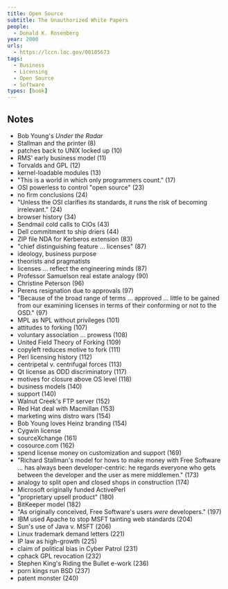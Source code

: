 ```yaml
---
title: Open Source
subtitle: The Unauthorized White Papers
people:
  - Donald K. Rosenberg
year: 2000
urls:
  - https://lccn.loc.gov/00105673
tags:
  - Business
  - Licensing
  - Open Source
  - Software
types: [book]
---
```


## Notes
- Bob Young's _Under the Radar_
- Stallman and the printer  (8)
- patches back to UNIX locked up  (10)
- RMS' early business model  (11)
- Torvalds and GPL  (12)
- kernel-loadable modules  (13)
- "This is a world in which only programmers count."  (17)
- OSI powerless to control "open source"  (23)
- no firm conclusions  (24)
- "Unless the OSI clarifies its standards, it runs the risk of becoming irrelevant."  (24)
- browser history  (34)
- Sendmail cold calls to CIOs  (43)
- Dell commitment to ship driers  (44)
- ZIP file NDA for Kerberos extension  (83)
- "chief distinguishing feature ... licenses"  (87)
- ideology, business purpose
- theorists and pragmatists
- licenses ... reflect the engineering minds  (87)
- Professor Samuelson real estate analogy  (90)
- Christine Peterson  (96)
- Perens resignation due to approvals  (97)
- "Because of the broad range of terms ... approved ... little to be gained from our examining licenses in terms of their conforming or not to the OSD."  (97)
- MPL as NPL without privileges  (101)
- attitudes to forking  (107)
- voluntary association ... prowess  (108)
- United Field Theory of Forking  (109)
- copyleft reduces motive to fork  (111)
- Perl licensing history  (112)
- centripetal v. centrifugal forces  (113)
- Qt license as ODD discriminatory  (117)
- motives for closure above OS level  (118)
- business models  (140)
- support  (140)
- Walnut Creek's FTP server  (152)
- Red Hat deal with Macmillan  (153)
- marketing wins distro wars  (154)
- Bob Young loves Heinz branding  (154)
- Cygwin license
- sourceXchange  (161)
- cosource.com  (162)
- spend license money on customization and support  (169)
- "Richard Stallman's model for hows to make money with Free Software ... has always been developer-centric: he regards everyone who gets between the developer and the user as mere middlemen."  (173)
- analogy to split open and closed shops in construction  (174)
- Microsoft originally funded ActivePerl
- "proprietary upsell product"  (180)
- BitKeeper model  (182)
- "As originally conceived, Free Software's users _were_ developers."  (197)
- IBM used Apache to stop MSFT tainting web standards  (204)
- Sun's use of Java v. MSFT  (206)
- Linux trademark demand letters  (221)
- IP law as high-growth  (225)
- claim of political bias in Cyber Patrol  (231)
- cphack GPL revocation  (232)
- Stephen King's Riding the Bullet e-work  (236)
- porn kings run BSD  (237)
- patent monster  (240)
